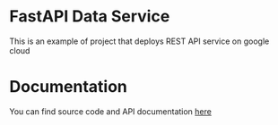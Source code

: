 # FastAPI Data Service  
This is an example of project that deploys REST API service on google cloud  

# Documentation
You can find source code and API documentation [here](https://ychernushenko.github.io/fastapi-data-service/index.html)
